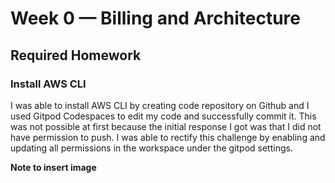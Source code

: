 # Week 0 — Billing and Architecture

## Required Homework

### Install AWS CLI

I was able to install AWS CLI by creating code repository on Github and I used Gitpod Codespaces to edit my code and successfully commit it.
This was not possible at first because the initial response I got was that I did not have permission to push. I was able to rectify this challenge by enabling and updating all permissions in the workspace under the gitpod settings.

**Note to insert image**
